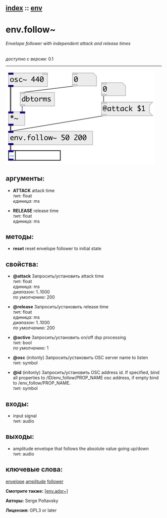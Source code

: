 [index](index.html) :: [env](category_env.html)
---

# env.follow~

###### Envelope follower with independent attack and release times

*доступно с версии:* 0.1

---




[![example](../examples/img/env.follow~.jpg)](../examples/pd/env.follow~.pd)



## аргументы:

* **ATTACK**
attack time<br>
_тип:_ float<br>
_единица:_ ms<br>

* **RELEASE**
release time<br>
_тип:_ float<br>
_единица:_ ms<br>



## методы:

* **reset**
reset envelope follower to initial state<br>




## свойства:

* **@attack** 
Запросить/установить attack time<br>
_тип:_ float<br>
_единица:_ ms<br>
_диапазон:_ 1..1000<br>
_по умолчанию:_ 200<br>

* **@release** 
Запросить/установить release time<br>
_тип:_ float<br>
_единица:_ ms<br>
_диапазон:_ 1..1000<br>
_по умолчанию:_ 200<br>

* **@active** 
Запросить/установить on/off dsp processing<br>
_тип:_ bool<br>
_по умолчанию:_ 1<br>

* **@osc** (initonly)
Запросить/установить OSC server name to listen<br>
_тип:_ symbol<br>

* **@id** (initonly)
Запросить/установить OSC address id. If specified, bind all properties to /ID/env_follow/PROP_NAME
osc address, if empty bind to /env_follow/PROP_NAME.<br>
_тип:_ symbol<br>



## входы:

* input signal<br>
_тип:_ audio



## выходы:

* amplitude envelope that follows the absolute value going up/down<br>
_тип:_ audio



## ключевые слова:

[envelope](keywords/envelope.html)
[amplitude](keywords/amplitude.html)
[follower](keywords/follower.html)



**Смотрите также:**
[\[env.adsr~\]](env.adsr~.html)




**Авторы:** Serge Poltavsky




**Лицензия:** GPL3 or later





